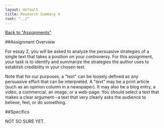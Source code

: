 ```yaml
---
layout: default
title: Research Summary 4
root: "../"
---
```

[Back to "Assignments"](index.html)

##Assignment Overview

For essay 2, you will be asked to analyze the persuasive strategies of a single text that takes a position on your controversy. For this assignment, your task is to identify and summarize the strategies the author uses to establish credibility in your chosen text. 

Note that for our purposes, a "text" can be loosely defined as any persuasive effort that can be interpreted.  A "text" may be a print article (such as an opinion column in a newspaper).  It may also be a blog entry, a video, a commercial, an image, or a web-page.  You should select a text that makes a clear argument--a text that very clearly asks the audience to believe, feel, or do something. 

##Specifics

NOT SO SURE YET.